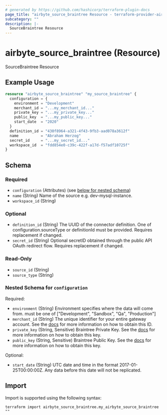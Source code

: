 ```yaml
---
# generated by https://github.com/hashicorp/terraform-plugin-docs
page_title: "airbyte_source_braintree Resource - terraform-provider-airbyte"
subcategory: ""
description: |-
  SourceBraintree Resource
---
```


# airbyte_source_braintree (Resource)

SourceBraintree Resource

## Example Usage

```terraform
resource "airbyte_source_braintree" "my_source_braintree" {
  configuration = {
    environment = "Development"
    merchant_id = "...my_merchant_id..."
    private_key = "...my_private_key..."
    public_key  = "...my_public_key..."
    start_date  = "2020"
  }
  definition_id = "430f8964-a321-4f43-9fb3-aad078a3612f"
  name          = "Abraham Herzog"
  secret_id     = "...my_secret_id..."
  workspace_id  = "fdd854e0-c39c-422f-a17d-f57adf10725f"
}
```

<!-- schema generated by tfplugindocs -->
## Schema

### Required

- `configuration` (Attributes) (see [below for nested schema](#nestedatt--configuration))
- `name` (String) Name of the source e.g. dev-mysql-instance.
- `workspace_id` (String)

### Optional

- `definition_id` (String) The UUID of the connector definition. One of configuration.sourceType or definitionId must be provided. Requires replacement if changed.
- `secret_id` (String) Optional secretID obtained through the public API OAuth redirect flow. Requires replacement if changed.

### Read-Only

- `source_id` (String)
- `source_type` (String)

<a id="nestedatt--configuration"></a>
### Nested Schema for `configuration`

Required:

- `environment` (String) Environment specifies where the data will come from. must be one of ["Development", "Sandbox", "Qa", "Production"]
- `merchant_id` (String) The unique identifier for your entire gateway account. See the <a href="https://docs.airbyte.com/integrations/sources/braintree">docs</a> for more information on how to obtain this ID.
- `private_key` (String, Sensitive) Braintree Private Key. See the <a href="https://docs.airbyte.com/integrations/sources/braintree">docs</a> for more information on how to obtain this key.
- `public_key` (String, Sensitive) Braintree Public Key. See the <a href="https://docs.airbyte.com/integrations/sources/braintree">docs</a> for more information on how to obtain this key.

Optional:

- `start_date` (String) UTC date and time in the format 2017-01-25T00:00:00Z. Any data before this date will not be replicated.

## Import

Import is supported using the following syntax:

```shell
terraform import airbyte_source_braintree.my_airbyte_source_braintree ""
```
